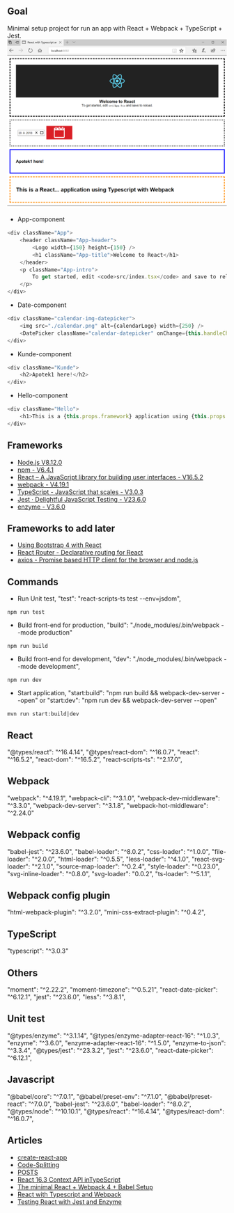 ## Goal
Minimal setup project for run an app with React + Webpack + TypeScript + Jest.
![Web services architecture](https://github.com/pedalv/FrontApp/blob/master/React/my-app-ts-webpack/react-testing-app.PNG)

- App-component
```javascript
<div className="App">
    <header className="App-header">
        <Logo width={150} height={150} />
        <h1 className="App-title">Welcome to React</h1>
    </header>
    <p className="App-intro">
        To get started, edit <code>src/index.tsx</code> and save to reload.
    </p>
</div>
```

- Date-component
```javascript
<div className="calendar-img-datepicker">
    <img src="./calendar.png" alt={calendarLogo} width={250} /> 
    <DatePicker className="calendar-datepicker" onChange={this.handleChange} value={this.state.value} />
</div>  
```

- Kunde-component
```javascript
<div className="Kunde">
    <h2>Apotek1 here!</h2>
</div>
```

- Hello-component
```javascript
<div className="Hello">
    <h1>This is a {this.props.framework} application using {this.props.compiler} with {this.props.bundler}</h1>
</div>
```

## Frameworks
- [Node.js V8.12.0](https://nodejs.org/en/)
- [npm - V6.4.1](https://www.npmjs.com/get-npm)
- [React – A JavaScript library for building user interfaces - V16.5.2](https://reactjs.org/)
- [webpack - V4.19.1](https://webpack.js.org/)
- [TypeScript - JavaScript that scales - V3.0.3](https://www.typescriptlang.org/)
- [Jest · Delightful JavaScript Testing - V23.6.0](https://jestjs.io/)
- [enzyme - V3.6.0](https://github.com/airbnb/enzyme)

## Frameworks to add later
- [Using Bootstrap 4 with React](https://www.techiediaries.com/react-bootstrap/)
- [React Router - Declarative routing for React](https://github.com/ReactTraining/react-router)
- [axios - Promise based HTTP client for the browser and node.js](https://github.com/axios/axios)

## Commands
- Run Unit test, "test": "react-scripts-ts test --env=jsdom",
```
npm run test
```
- Build front-end for production, "build": "./node_modules/.bin/webpack --mode production"
```
npm run build 
```
- Build front-end for development, "dev": "./node_modules/.bin/webpack --mode development",
```
npm run dev
```
-  Start application, "start:build": "npm run build && webpack-dev-server --open" or "start:dev": "npm run dev && webpack-dev-server --open"
```
mvn run start:build|dev
```

## React 
"@types/react": "^16.4.14",
"@types/react-dom": "^16.0.7",
"react": "^16.5.2",
"react-dom": "^16.5.2",
"react-scripts-ts": "^2.17.0",

## Webpack 
"webpack": "^4.19.1",
"webpack-cli": "^3.1.0",
"webpack-dev-middleware": "^3.3.0",
"webpack-dev-server": "^3.1.8",
"webpack-hot-middleware": "^2.24.0"

## Webpack config
"babel-jest": "^23.6.0",
"babel-loader": "^8.0.2",
"css-loader": "^1.0.0",
"file-loader": "^2.0.0",
"html-loader": "^0.5.5",
"less-loader": "^4.1.0",
"react-svg-loader": "^2.1.0",
"source-map-loader": "^0.2.4",
"style-loader": "^0.23.0",
"svg-inline-loader": "^0.8.0",
"svg-loader": "0.0.2",
"ts-loader": "^5.1.1",

## Webpack config plugin 
"html-webpack-plugin": "^3.2.0",
"mini-css-extract-plugin": "^0.4.2",

## TypeScript 
"typescript": "^3.0.3"

## Others
"moment": "^2.22.2",
"moment-timezone": "^0.5.21",
"react-date-picker": "^6.12.1",
"jest": "^23.6.0",
"less": "^3.8.1",

## Unit test 
"@types/enzyme": "^3.1.14",
"@types/enzyme-adapter-react-16": "^1.0.3",
"enzyme": "^3.6.0",
"enzyme-adapter-react-16": "^1.5.0",
"enzyme-to-json": "^3.3.4",
"@types/jest": "^23.3.2",
"jest": "^23.6.0",
"react-date-picker": "^6.12.1",

## Javascript 
"@babel/core": "^7.0.1",
"@babel/preset-env": "^7.1.0",
"@babel/preset-react": "^7.0.0",
"babel-jest": "^23.6.0",
"babel-loader": "^8.0.2",
"@types/node": "^10.10.1",
"@types/react": "^16.4.14",
"@types/react-dom": "^16.0.7",

## Articles
- [create-react-app](https://github.com/facebook/create-react-app/blob/master/packages/react-scripts/template/README.md#deployment)
- [Code-Splitting](https://reactjs.org/docs/code-splitting.html)
- [POSTS](https://www.valentinog.com/blog/)
- [React 16.3 Context API inTypeScript](https://medium.com/@mtiller/react-16-3-context-api-intypescript-45c9eeb7a384)
- [The minimal React + Webpack 4 + Babel Setup](https://www.robinwieruch.de/minimal-react-webpack-babel-setup/)
- [React with Typescript and Webpack](https://hackernoon.com/react-with-typescript-and-webpack-654f93f34db6)
- [Testing React with Jest and Enzyme](https://medium.com/codeclan/testing-react-with-jest-and-enzyme-20505fec4675)
